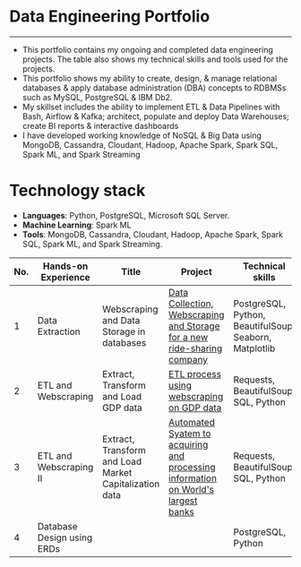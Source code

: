# Data Engineering Portfolio

---

- This portfolio contains my ongoing and completed data engineering projects. The table also shows my technical skills and tools used for the projects.
- This portfolio shows my ability to create, design, & manage relational databases & apply database administration (DBA) concepts to RDBMSs such as MySQL, PostgreSQL & IBM Db2.
- My skillset includes the ability to implement ETL & Data Pipelines with Bash, Airflow & Kafka; architect, populate and deploy Data Warehouses; create BI reports & interactive dashboards
- I have developed working knowledge of NoSQL & Big Data using MongoDB, Cassandra, Cloudant, Hadoop, Apache Spark, Spark SQL, Spark ML, and Spark Streaming

# Technology stack
- **Languages**: Python, PostgreSQL, Microsoft SQL Server.
- **Machine Learning**: Spark ML
- **Tools**: MongoDB, Cassandra, Cloudant, Hadoop, Apache Spark, Spark SQL, Spark ML, and Spark Streaming.

| No. |    Hands-on Experience |            Title                 |        Project       | Technical skills       |  Completed   |
|---- |   -------------------- |   ------------------------------ |     -------------   |--------------- |  ---------   |
|1    |   Data Extraction   |     Webscraping and Data Storage in databases          | [Data Collection, Webscraping and Storage for a new ride-sharing company](https://github.com/chuksoo/ride_sharing_analytics/blob/main/ride_sharing_SQL.ipynb)           | PostgreSQL, Python, BeautifulSoup, Seaborn, Matplotlib |       &#9744; |
|2    |   ETL and Webscraping | Extract, Transform and Load GDP data | [ETL process using webscraping on GDP data](https://github.com/chuksoo/Data-Engineering-Portfolio/blob/main/Extract%2C%20Transform%20and%20Load%20GDP%20data/etl_project_gdp.ipynb) | Requests, BeautifulSoup, SQL, Python | &#9745; |
|3    |   ETL and Webscraping II | Extract, Transform and Load Market Capitalization data | [Automated Syatem to acquiring and processing information on World's largest banks](https://github.com/chuksoo/Data-Engineering-Portfolio/tree/main/Extract%2C%20Transform%20and%20Load%20Market%20Capitalization%20data) | Requests, BeautifulSoup, SQL, Python | &#9745; |
|4    |   Database Design using ERDs   |       | []()           | PostgreSQL, Python |       &#9745; |
